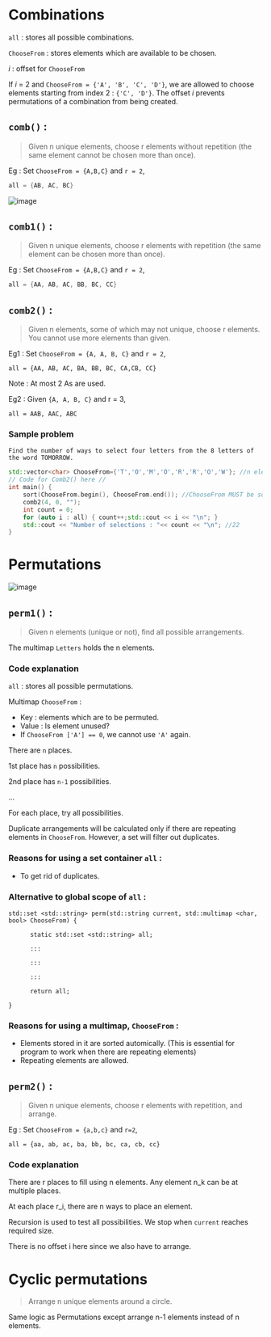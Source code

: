 # Combinations 

`all` : stores all possible combinations. 

`ChooseFrom` : stores elements which are available to be chosen.

*i* : offset for `ChooseFrom`

If *i* = 2 and `ChooseFrom = {'A', 'B', 'C', 'D'}`, we are allowed to choose elements starting from index $2$ :   `{'C', 'D'}`. The offset *i* prevents permutations of a combination from being created.
## `comb()` :
>Given n unique elements, choose r elements without repetition (the same element cannot be chosen more than once).

Eg : Set `ChooseFrom = {A,B,C}` and `r = 2`,

```cpp 
all = {AB, AC, BC}
```

![image](https://user-images.githubusercontent.com/65414576/155157469-e278d864-1500-4e58-996d-3f5bd2ece10c.png)


## `comb1()` :

>Given n unique elements, choose r elements with repetition (the same element can be chosen more than once).

Eg : Set `ChooseFrom = {A,B,C}` and `r = 2`, 

```cpp 
all = {AA, AB, AC, BB, BC, CC}
```

## `comb2()` :
>Given n elements, some of which may not unique, choose r elements. You cannot use more elements than given. 

Eg1 : Set `ChooseFrom = {A, A, B, C}` and `r = 2`,

`all = {AA, AB, AC, BA, BB, BC, CA,CB, CC} `

Note : At most 2 As are used.
	
Eg2 : Given `{A, A, B, C}` and r = 3,

`all = AAB, AAC, ABC `

### Sample problem ###
```
Find the number of ways to select four letters from the 8 letters of the word TOMORROW.
```
```cpp
std::vector<char> ChooseFrom={'T','O','M','O','R','R','O','W'}; //n elements from which r elements will be selected
// Code for Comb2() here //
int main() {
	sort(ChooseFrom.begin(), ChooseFrom.end()); //ChooseFrom MUST be sorted for comb to work
	comb2(4, 0, "");
	int count = 0;
	for (auto i : all) { count++;std::cout << i << "\n"; }
	std::cout << "Number of selections : "<< count << "\n"; //22
}

```
# Permutations 
![image](https://user-images.githubusercontent.com/65414576/152680821-783bb8dd-16d9-4e30-91dc-889c82437283.png)

## `perm1()` :
>Given n elements (unique or not), find all possible arrangements.

The multimap `Letters` holds the n elements.

### Code explanation ###
`all` : stores all possible permutations. 

Multimap `ChooseFrom` : 
- Key : elements which are to be permuted.
- Value : Is element unused?
- If `ChooseFrom ['A'] == 0`, we cannot use `'A'` again.


There are `n` places.

1st place has `n` possibilities.

2nd place has `n-1` possibilities.

...

For each place, try all possibilities.

Duplicate arrangements will be calculated only if there are repeating elements in `ChooseFrom`. However, a set will filter out duplicates.


### Reasons for using a set container `all` :
  
- To get rid of duplicates.

### Alternative to global scope of `all` :

```
std::set <std::string> perm(std::string current, std::multimap <char, bool> ChooseFrom) {

      static std::set <std::string> all;
  
      :::
      
      :::
    
      :::
    
      return all;
  
}
```

### Reasons for using a multimap, `ChooseFrom` :
- Elements stored in it are sorted automically. (This is essential for program to work when there are repeating elements)
- Repeating elements are allowed.

## `perm2()` :
>Given n unique elements, choose r elements with repetition, and arrange.

Eg : Set `ChooseFrom = {a,b,c}` and `r=2`,

`all = {aa, ab, ac, ba, bb, bc, ca, cb, cc}`

### Code explanation
There are r places to fill using n elements. Any element n_k can be at multiple places.

At each place r_i, there are n ways to place an element.

Recursion is used to test all possibilities. We stop when `current` reaches required size. 

There is no offset i here since we also have to arrange.

# Cyclic permutations #
> Arrange n unique elements around a circle.

Same logic as Permutations except arrange n-1 elements instead of n elements.
